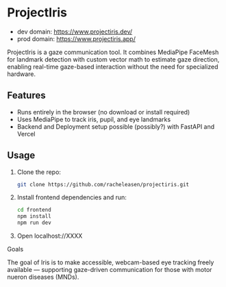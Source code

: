 # ProjectIris
- dev domain: https://www.projectiris.dev/ 
- prod domain: https://www.projectiris.app/

ProjectIris is a gaze communication tool. It combines MediaPipe FaceMesh for landmark detection with custom vector math to estimate gaze direction, enabling real-time gaze-based interaction without the need for specialized hardware.

## Features

- Runs entirely in the browser (no download or install required)
- Uses MediaPipe to track iris, pupil, and eye landmarks
- Backend and Deployment setup possible (possibly?) with FastAPI and Vercel

## Usage

1. Clone the repo:
   ```bash
   git clone https://github.com/racheleasen/projectiris.git

2. Install frontend dependencies and run:
    ```bash
    cd frontend
    npm install
    npm run dev

3. Open localhost://XXXX

Goals

The goal of Iris is to make accessible, webcam-based eye tracking freely available — supporting gaze-driven communication for those with motor nueron diseases (MNDs).